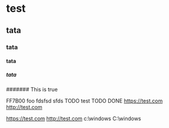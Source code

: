 
#  test
##  tata
###  tata
####  tata
#####  tata


####### This is true


FF7B00
foo
 fdsfsd
 sfds 
 TODO 
 test
TODO
DONE
https://test.com
http://test.com

https://test.com
http://test.com
c:\\windows
C:\\windows

